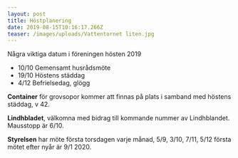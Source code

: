 ```yaml
---
layout: post
title: Höstplanering
date: 2019-08-15T10:16:17.266Z
teaser: /images/uploads/Vattentornet liten.jpg
---
```

Några viktiga datum i föreningen hösten 2019

* 10/10 Gemensamt husrådsmöte
* 19/10 Höstens städdag
* 4/12 Befrielsedag, glögg

**Container** för grovsopor kommer att finnas på plats i samband med höstens städdag, v 42.

**Lindhbladet**, välkomna med bidrag till kommande nummer av Lindhblandet. Mausstopp är 6/10.

**Styrelsen** har möte första torsdagen varje månad, 5/9, 3/10, 7/11, 5/12 första mötet efter nyår är 9/1 2020.
